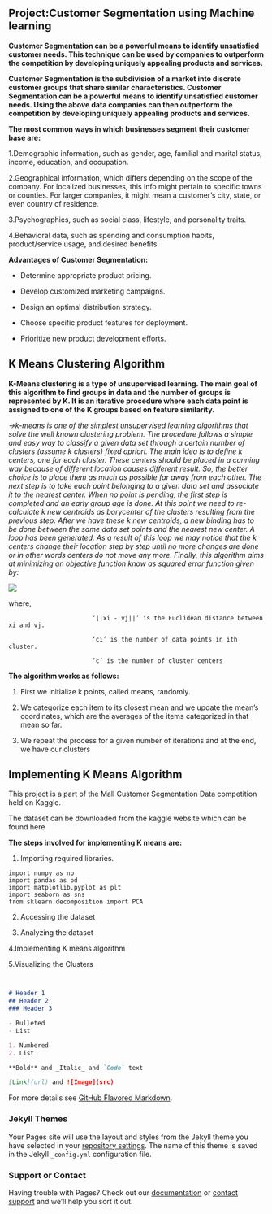 ## Project:Customer Segmentation using Machine learning
  

**Customer Segmentation can be a powerful means to identify unsatisfied customer needs. This technique can be used by companies to outperform the competition by developing uniquely appealing products and services.**
 
 
 **Customer Segmentation is the subdivision of a market into discrete customer groups that share similar characteristics. Customer Segmentation can be a powerful means to identify unsatisfied customer needs. Using the above data companies can then outperform the competition by developing uniquely appealing products and services.**

**The most common ways in which businesses segment their customer base are:**

1.Demographic information, such as gender, age, familial and marital status, income, education, and occupation.

2.Geographical information, which differs depending on the scope of the company. For localized businesses, this info might pertain to specific towns or counties. 
   For larger companies, it might mean a customer’s city, state, or even country of residence.

3.Psychographics, such as social class, lifestyle, and personality traits.

4.Behavioral data, such as spending and consumption habits, product/service usage, and desired benefits.

**Advantages of Customer Segmentation:**

* Determine appropriate product pricing.

* Develop customized marketing campaigns.

* Design an optimal distribution strategy.

* Choose specific product features for deployment.

* Prioritize new product development efforts.
## K Means Clustering Algorithm

**K-Means clustering is a type of unsupervised learning. The main goal of this algorithm to find groups in data and the number of groups is represented by K. It is an iterative procedure where each data point is assigned to one of the K groups based on feature similarity.**
 
 
 *->k-means is  one of  the simplest unsupervised  learning  algorithms  that  solve  the well  known clustering problem. The procedure follows a simple and  easy  way  to classify a given data set  through a certain number of  clusters (assume k clusters) fixed apriori. The  main  idea  is to define k centers, one for each cluster. These centers  should  be placed in a cunning  way  because of  different  location  causes different  result. So, the better  choice  is  to place them  as  much as possible  far away from each other. The  next  step is to take each point belonging  to a  given data set and associate it to the nearest center. When no point  is  pending,  the first step is completed and an early group age  is done. At this point we need to re-calculate k new centroids as barycenter of  the clusters resulting from the previous step. After we have these k new centroids, a new binding has to be done  between  the same data set points  and  the nearest new center. A loop has been generated. As a result of  this loop we  may  notice that the k centers change their location step by step until no more changes  are done or  in  other words centers do not move any more. Finally, this  algorithm  aims at  minimizing  an objective function know as squared error function given by:*


![](https://c02d4336-a-62cb3a1a-s-sites.googlegroups.com/site/dataclusteringalgorithms/k-means-clustering-algorithm/kmeans.JPG?attachauth=ANoY7coTkP_Wv8ivAY15ZIPbsUnMa0La6fGUAT2SWk0IL96-Th97hLchdWx0aIWR7RlFmgR2jCLWJQ80sGZmTLn1olQIxV-qwIgtfF_TmFnSB4jACVmhf1fq7v_iFtPR6ERXz29XCXX6lhFn0FLwTdrUSktpvNBDoKnl5fZ8fDD8lrUZscr90aPxeGFgWVXSelk5gD-2scbRme75ojRZbiVHsp_pEADfrrQ2TyTRjHMHnu1ft5By-krMwJLZ2rmkFBXSRSqoA4W_UGFm8BAA8KtBV4wFUzI32g%3D%3D&attredirects=0)


where,
                           
                           ‘||xi - vj||’ is the Euclidean distance between xi and vj.
                           
                           ‘ci’ is the number of data points in ith cluster.
                           
                           ‘c’ is the number of cluster centers
                           
   **The algorithm works as follows:**

1. First we initialize k points, called means, randomly.

2. We categorize each item to its closest mean and we update the mean’s coordinates, which are the averages of the items categorized in that mean so far.

3. We repeat the process for a given number of iterations and at the end, we have our clusters                        
 


## Implementing K Means Algorithm

This project is a part of the Mall Customer Segmentation Data competition held on Kaggle.

The dataset can be downloaded from the kaggle website which can be found here[](https://www.kaggle.com/vjchoudhary7/customer-segmentation-tutorial-in-python)

**The steps involved for implementing K means are:**
1. Importing required libraries.
```
import numpy as np
import pandas as pd
import matplotlib.pyplot as plt
import seaborn as sns
from sklearn.decomposition import PCA
```


2. Accessing the dataset

3. Analyzing the dataset

4.Implementing K means algorithm

5.Visualizing the Clusters



```markdown


# Header 1
## Header 2
### Header 3

- Bulleted
- List

1. Numbered
2. List

**Bold** and _Italic_ and `Code` text

[Link](url) and ![Image](src)
```

For more details see [GitHub Flavored Markdown](https://guides.github.com/features/mastering-markdown/).

### Jekyll Themes

Your Pages site will use the layout and styles from the Jekyll theme you have selected in your [repository settings](https://github.com/chinmaye03/Customer--Segmentation-ML/settings). The name of this theme is saved in the Jekyll `_config.yml` configuration file.

### Support or Contact

Having trouble with Pages? Check out our [documentation](https://help.github.com/categories/github-pages-basics/) or [contact support](https://github.com/contact) and we’ll help you sort it out.
